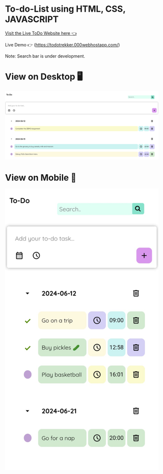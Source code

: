 # To-do-List using HTML, CSS, JAVASCRIPT

[Visit the Live ToDo Website here 👈](https://pandanotes.netlify.app/) 

Live Demo 👉 (https://todotrekker.000webhostapp.com/)

Note: Search bar is under development.

# View on Desktop 🖥️

![](https://github.com/dear-himanshu/To-do-List/blob/main/image.png?raw=true)

# View on Mobile  📱

![](https://github.com/dear-himanshu/To-do-List/blob/main/mobile_ss.jpeg?raw=true)

